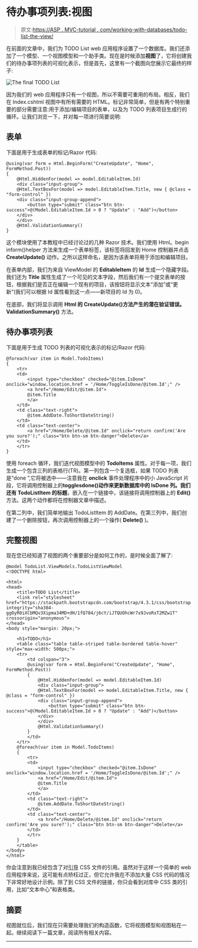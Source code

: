 # 待办事项列表:视图

> 原文:[https://ASP . MVC-tutorial . com/working-with-databases/todo-list-the-view/](https://asp.mvc-tutorial.com/working-with-databases/todo-list-the-view/)

在前面的文章中，我们为 TODO List web 应用程序设置了一个数据库。我们还添加了一个模型、一个视图模型和一个助手类。现在是时候添加**视图**了，它将创建我们的待办事项列表的可视化表示，但是首先，这里有一个截图向您展示它最终的样子:

![](../Images/d8bc781d563e613d8cc90086887cae5b.png "The final TODO List")

因为我们的 web 应用程序只有一个视图，所以不需要可重用的布局。相反，我们在 Index.cshtml 视图中有所有需要的 HTML。标记非常简单，但是有两个特别重要的部分需要注意:用于添加/编辑项目的表单，以及为 TODO 列表项目生成行的循环。让我们浏览一下，并对每一项进行简要说明:

## 表单

下面是用于生成表单的标记/Razor 代码:

```
@using(var form = Html.BeginForm("CreateUpdate", "Home", FormMethod.Post))
{
    @Html.HiddenFor(model => model.EditableItem.Id)
    <div class="input-group">
    @Html.TextBoxFor(model => model.EditableItem.Title, new { @class = "form-control" })
    <div class="input-group-append">
        <button type="submit" class="btn btn-success">@(Model.EditableItem.Id > 0 ? "Update" : "Add")</button>
    </div>
    </div>                
    @Html.ValidationSummary()
}
```

<input type="hidden" name="IL_IN_ARTICLE">

这个模块使用了本教程中已经讨论过的几种 Razor 技术。我们使用 Html。begin inform()helper 方法来生成一个表单标签，该标签将回发到 Home 控制器并点击 **CreateUpdate()** 动作。之所以这样命名，是因为该表单将用于添加和编辑项目。

在表单内部，我们为来自 ViewModel 的 **EditableItem** 的 **Id** 生成一个隐藏字段。我们还为 **Title** 属性生成了一个可见的文本字段，然后我们有一个提交表单的按钮，根据我们是否正在编辑一个现有的项目，该按钮将显示文本“添加”或“更新”(我们可以根据 Id 属性看到这一点——新项目的 Id 为 0)。

在底部，我们将显示调用 **Html 的 CreateUpdate()方法产生的潜在验证错误。ValidationSummary()** 方法。

## 待办事项列表

下面是用于生成 TODO 列表的可视化表示的标记/Razor 代码:

```
@foreach(var item in Model.TodoItems)
{
    <tr>
    <td>
        <input type="checkbox" checked="@item.IsDone" onclick="window.location.href = '/Home/ToggleIsDone/@item.Id';" />
        <a href="/Home/Edit/@item.Id">
        @item.Title
        </a>
    </td>
    <td class="text-right">
        @item.AddDate.ToShortDateString()
    </td>
    <td class="text-center">
        <a href="/Home/Delete/@item.Id" onclick="return confirm('Are you sure?');" class="btn btn-sm btn-danger">Delete</a>
    </td>
    </tr>
}
```

使用 foreach 循环，我们迭代视图模型中的 **TodoItems** 属性。对于每一项，我们生成一个包含三列的表格行(TR)。第一列包含一个复选框，如果 TODO 列表是“done ”,它将被选中——注意我在 **onclick** 事件处理程序中的小 JavaScript 片段，它将调用控制器上的**togglesdone()**动作来更新数据库中的 IsDone 列。我们还有 TodoListItem 的**标题**，嵌入在一个链接中，该链接将调用控制器上的 **Edit()** 方法。这两个动作都将在控制器文章中描述。

在第二列中，我们简单地输出 TodoListItem 的 AddDate。在第三列中，我们创建了一个删除按钮，再次调用控制器上的一个操作( **Delete()** )。

## 完整视图

现在您已经知道了视图的两个重要部分是如何工作的，是时候全面了解了:

```
@model TodoList.ViewModels.TodoListViewModel
<!DOCTYPE html>

<html>
<head>
    <title>TODO List</title>
    <link rel="stylesheet" href="https://stackpath.bootstrapcdn.com/bootstrap/4.3.1/css/bootstrap.min.css" integrity="sha384-ggOyR0iXCbMQv3Xipma34MD+dH/1fQ784/j6cY/iJTQUOhcWr7x9JvoRxT2MZw1T" crossorigin="anonymous">
</head>
<body style="margin: 20px;">

    <h1>TODO</h1>    
    <table class="table table-striped table-bordered table-hover" style="max-width: 500px;">
    <tr>            
        <td colspan="3">
        @using(var form = Html.BeginForm("CreateUpdate", "Home", FormMethod.Post))
        {
            @Html.HiddenFor(model => model.EditableItem.Id)
            <div class="input-group">
            @Html.TextBoxFor(model => model.EditableItem.Title, new { @class = "form-control" })
            <div class="input-group-append">
                <button type="submit" class="btn btn-success">@(Model.EditableItem.Id > 0 ? "Update" : "Add")</button>
            </div>
            </div>                
            @Html.ValidationSummary()
        }
        </td>
    </tr>
    @foreach(var item in Model.TodoItems)
    {
        <tr>
        <td>
            <input type="checkbox" checked="@item.IsDone" onclick="window.location.href = '/Home/ToggleIsDone/@item.Id';" />
            <a href="/Home/Edit/@item.Id">
            @item.Title
            </a>
        </td>
        <td class="text-right">
            @item.AddDate.ToShortDateString()
        </td>
        <td class="text-center">
            <a href="/Home/Delete/@item.Id" onclick="return confirm('Are you sure?');" class="btn btn-sm btn-danger">Delete</a>
        </td>
        </tr>
    }
    </table>
</body>
</html>
```

你会注意到我已经包含了对[引导](https://getbootstrap.com/) CSS 文件的引用。虽然对于这样一个简单的 web 应用程序来说，这可能有点矫枉过正，但它允许我在不添加大量 CSS 代码的情况下非常好地设计示例。除了到 CSS 文件的链接，你只会看到对库中 CSS 类的引用，比如“文本中心”和表格类。

## 摘要

视图就位后，我们现在只需要处理我们的构造函数，它将视图模型和视图粘在一起。继续阅读下一篇文章，阅读所有相关内容。

* * *